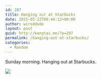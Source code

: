 ```yaml
---
id: 207
title: Hanging out at Starbucks
date: 2015-03-22T08:44:12+00:00
author: wireddude
layout: post
guid: http://kangtai.me/?p=207
permalink: /hanging-out-at-starbucks/
categories:
  - Random
---
```

Sunday morning. Hanging out at Starbucks.&nbsp;



<img src="http://i2.wp.com/media.davidkanter.com/Photo-2015-03-22-09-44.jpg?w=604" data-recalc-dims="1" />